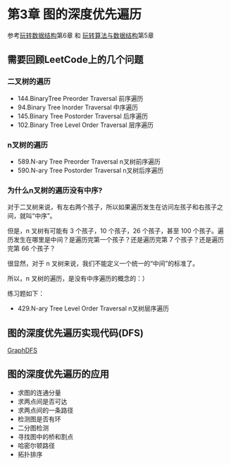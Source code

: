 # 第3章 图的深度优先遍历

参考[玩转数据结构](https://coding.imooc.com/learn/list/207.html)第6章 和 [玩转算法与数据结构](https://coding.imooc.com/learn/list/71.html)第5章

## 需要回顾LeetCode上的几个问题

### 二叉树的遍历

+ 144.BinaryTree Preorder Traversal 前序遍历
+ 94.Binary Tree Inorder Traversal 中序遍历
+ 145.Binary Tree Postorder Traversal 后序遍历
+ 102.Binary Tree Level Order Traversal 层序遍历

### n叉树的遍历

+ 589.N-ary Tree Preorder Traversal  n叉树前序遍历
+ 590.N-ary Tree Postorder Traversal n叉树后序遍历

### 为什么n叉树的遍历没有中序? 

对于二叉树来说，有左右两个孩子，所以如果遍历发生在访问左孩子和右孩子之间，就叫“中序”。

但是，n 叉树有可能有 3 个孩子，10 个孩子，26 个孩子，甚至 100 个孩子。遍历发生在哪里是中间？是遍历完第一个孩子？还是遍历完第 7 个孩子？还是遍历完第 66 个孩子？

很显然，对于 n 叉树来说，我们不能定义一个统一的“中间”的标准了。

所以，n 叉树的遍历，是没有中序遍历的概念的：）

练习题如下：

+ 429.N-ary Tree Level Order Traversal n叉树层序遍历

## 图的深度优先遍历实现代码(DFS)

[GraphDFS](src/main/java/Chapter03DepthFirstTraversal/GraphDFS.java)

## 图的深度优先遍历的应用
   
+ 求图的连通分量
+ 求两点间是否可达
+ 求两点间的一条路径
+ 检测图是否有环
+ 二分图检测
+ 寻找图中的桥和割点
+ 哈密尔顿路径
+ 拓扑排序